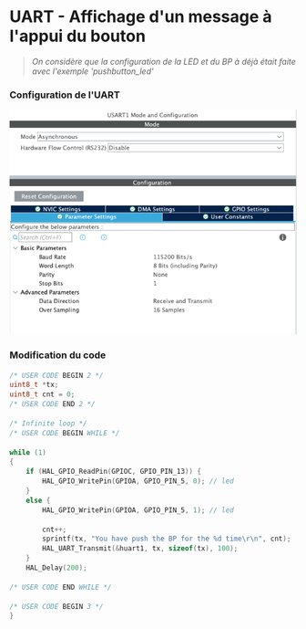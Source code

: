 # UART - Affichage d'un message à l'appui du bouton

> *On considère que la configuration de la LED et du BP à déjà était faite avec l'exemple 'pushbutton_led'*


### Configuration de l'UART
![](./img/uart_conf.png)

### Modification du code
```c
/* USER CODE BEGIN 2 */
uint8_t *tx;
uint8_t cnt = 0;
/* USER CODE END 2 */

/* Infinite loop */
/* USER CODE BEGIN WHILE */

while (1)
{
    if (HAL_GPIO_ReadPin(GPIOC, GPIO_PIN_13)) {
        HAL_GPIO_WritePin(GPIOA, GPIO_PIN_5, 0); // led
    }
    else {
        HAL_GPIO_WritePin(GPIOA, GPIO_PIN_5, 1); // led

        cnt++;
        sprintf(tx, "You have push the BP for the %d time\r\n", cnt);
        HAL_UART_Transmit(&huart1, tx, sizeof(tx), 100);
    }
    HAL_Delay(200);

/* USER CODE END WHILE */

/* USER CODE BEGIN 3 */
}
```
